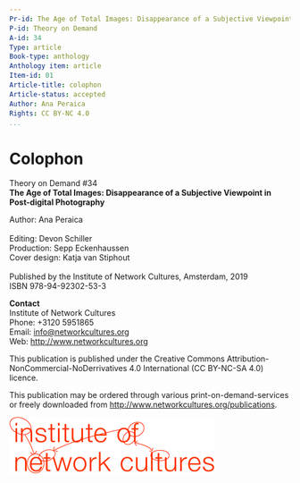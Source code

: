 ```yaml
---
Pr-id: The Age of Total Images: Disappearance of a Subjective Viewpoint in Post-digital Photography
P-id: Theory on Demand
A-id: 34
Type: article
Book-type: anthology
Anthology item: article
Item-id: 01
Article-title: colophon
Article-status: accepted
Author: Ana Peraica
Rights: CC BY-NC 4.0
...
```


# Colophon

Theory on Demand #34
<br/>**The Age of Total Images: Disappearance of a Subjective Viewpoint in Post-digital Photography**

Author: Ana Peraica
<br/>
<br/>Editing: Devon Schiller
<br/>Production: Sepp Eckenhaussen
<br/>Cover design: Katja van Stiphout
<br/>
<br/>Published by the Institute of Network Cultures, Amsterdam, 2019
<br/>ISBN 978-94-92302-53-3

**Contact**
<br/>Institute of Network Cultures
<br/>Phone: +3120 5951865
<br/>Email: info@networkcultures.org
<br/>Web: http://www.networkcultures.org

This publication is published under the Creative Commons
Attribution-NonCommercial-NoDerrivatives 4.0 International (CC BY-NC-SA
4.0) licence.

This publication may be ordered through various print-on-demand-services
or freely downloaded from http://www.networkcultures.org/publications.

![](imgs/inclogo.png)


